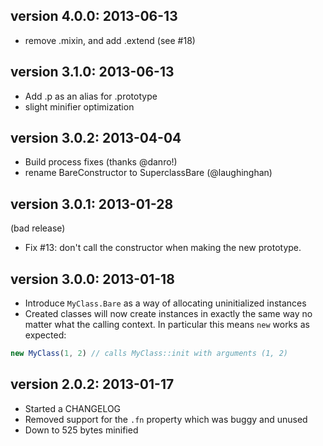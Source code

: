 ## version 4.0.0: 2013-06-13

  * remove .mixin, and add .extend (see #18)

## version 3.1.0: 2013-06-13

  * Add .p as an alias for .prototype
  * slight minifier optimization

## version 3.0.2: 2013-04-04

  * Build process fixes (thanks @danro!)
  * rename BareConstructor to SuperclassBare (@laughinghan)

## version 3.0.1: 2013-01-28
(bad release)

  * Fix #13: don't call the constructor when making the new prototype.

## version 3.0.0: 2013-01-18

  * Introduce `MyClass.Bare` as a way of allocating uninitialized
    instances
  * Created classes will now create instances in exactly the same way
    no matter what the calling context.  In particular this means
    `new` works as expected:

``` js
new MyClass(1, 2) // calls MyClass::init with arguments (1, 2)
```

## version 2.0.2: 2013-01-17

  * Started a CHANGELOG
  * Removed support for the `.fn` property which was buggy and unused
  * Down to 525 bytes minified
